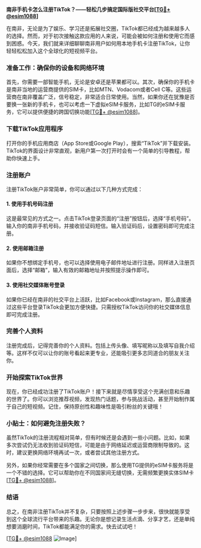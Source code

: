 **南非手机卡怎么注册TikTok？——轻松几步搞定国际版社交平台[[TG💪+ @esim1088](https://t.me/s/esim1088)]**

在南非，无论是为了娱乐、学习还是拓展社交圈，TikTok都已经成为越来越多人的选择。然而，对于初次接触这款应用的人来说，可能会被如何注册和使用它而感到困惑。今天，我们就来详细聊聊南非用户如何用本地手机卡注册TikTok，让你轻轻松松加入这个全球化的短视频平台。

### 准备工作：确保你的设备和网络环境

首先，你需要一部智能手机，无论是安卓还是苹果都可以。其次，确保你的手机卡是南非当地的运营商提供的SIM卡，比如MTN、Vodacom或者Cell C等。这些运营商在南非覆盖广泛，信号稳定，非常适合日常使用。当然，如果你还在犹豫是否要换一张新的手机卡，也可以考虑一下虚拟eSIM卡服务，比如TG的eSIM卡服务，它可以提供便捷的跨国切换功能[[TG💪+ @esim1088](https://t.me/s/esim1088)]。

### 下载TikTok应用程序

打开你的手机应用商店（App Store或Google Play），搜索“TikTok”并下载安装。TikTok的界面设计非常直观，新用户第一次打开时会有一个简单的引导教程，帮助你快速上手。

### 注册账户

注册TikTok账户非常简单，你可以通过以下几种方式完成：

#### 1. 使用手机号码注册

这是最常见的方式之一。点击TikTok登录页面的“注册”按钮后，选择“手机号码”。输入你的南非手机号码，并接收验证码短信。输入验证码后，设置密码即可完成注册。

#### 2. 使用邮箱注册

如果你不想绑定手机号，也可以选择使用电子邮件地址进行注册。同样进入注册页面后，选择“邮箱”，输入有效的邮箱地址并按照提示操作即可。

#### 3. 使用社交媒体账号登录

如果你已经在南非的社交平台上活跃，比如Facebook或Instagram，那么直接通过这些平台登录TikTok会更加方便快捷。只需授权TikTok访问你的社交媒体信息即可完成注册。

### 完善个人资料

注册完成后，记得完善你的个人资料。包括上传头像、填写昵称以及填写自我介绍等。这样不仅可以让你的账号看起来更专业，还能吸引更多志同道合的朋友关注你。

### 开始探索TikTok世界

现在，你已经成功注册了TikTok账户！接下来就是尽情享受这个充满创意和乐趣的世界了。你可以浏览推荐视频，发现热门话题，参与挑战活动，甚至开始制作属于自己的短视频。记住，保持原创性和趣味性是吸引粉丝的关键哦！

### 小贴士：如何避免注册失败？

虽然TikTok的注册流程相对简单，但有时候还是会遇到一些小问题。比如，如果多次尝试仍无法收到验证码短信，可能是由于网络延迟或运营商限制导致的。这时，建议更换网络环境再试一次，或者尝试其他注册方式。

另外，如果你经常需要在多个国家之间切换，那么使用TG提供的eSIM卡服务将是一个不错的选择。它可以帮助你在不同国家间无缝切换，无需频繁更换实体SIM卡[[TG💪+ @esim1088](https://t.me/s/esim1088)]。

### 结语

总之，在南非注册TikTok并不复杂，只要按照上述步骤一步步来，很快就能享受到这个全球流行平台带来的乐趣。无论你是想记录生活点滴、分享才艺，还是单纯想要消磨时间，TikTok都能满足你的需求。快去试试吧！

[[TG💪+ @esim1088](https://t.me/s/esim1088) ![Image](https://i.postimg.cc/4NQfJmqS/Snipaste-2025-05-13-00-14-12.png)]